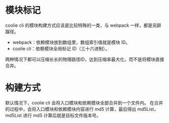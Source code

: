 # 模块标记

coolie cli 的模块构建方式应该是比较特殊的一类，与 webpack 一样，都是另辟蹊径。

- webpack：依赖模块放到数组里，数组索引值就是模块 ID。
- coolie cli：依赖模块全局标记 ID（三十六进制）。

两种情况下都可以压缩长长的物理路径ID，达到压缩率最大化，而不是将模块直接合并。



# 构建方式

默认情况下，coolie cli 会将入口模块和依赖模块全部合并到一个文件内。
在合并的过程中，会将入口模块和依赖模块内容进行 md5 计算，最后得出 md5List，
md5List 进行 md5 计算后就是目标文件版本号。







